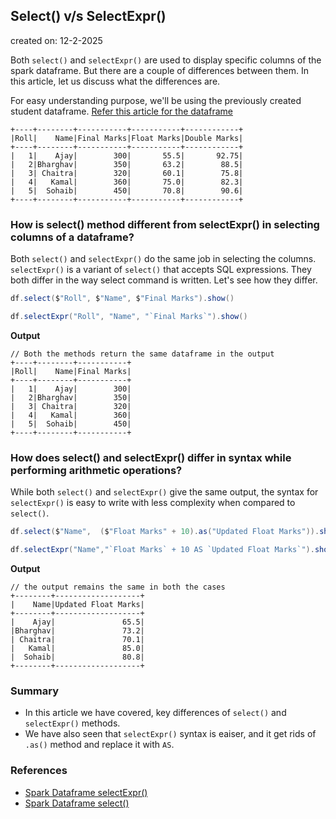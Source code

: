 ## Select() v/s SelectExpr()

created on: 12-2-2025

Both `select()` and `selectExpr()` are used to display specific columns of the spark dataframe. 
But there are a couple of differences between them. In this article, let us discuss what the differences are.

For easy understanding purpose, we'll be using the previously created student dataframe. [Refer this article for the dataframe](math-ops)
```text
+----+--------+-----------+-----------+------------+
|Roll|    Name|Final Marks|Float Marks|Double Marks|
+----+--------+-----------+-----------+------------+
|   1|    Ajay|        300|       55.5|       92.75|
|   2|Bharghav|        350|       63.2|        88.5|
|   3| Chaitra|        320|       60.1|        75.8|
|   4|   Kamal|        360|       75.0|        82.3|
|   5|  Sohaib|        450|       70.8|        90.6|
+----+--------+-----------+-----------+------------+
```
### How is select() method different from selectExpr() in selecting columns of a dataframe?
Both `select()` and `selectExpr()` do the same job in selecting the columns. `selectExpr()` is a variant of `select()` that accepts SQL expressions.
They both differ in the way select command is written. Let's see how they differ.
```scala
df.select($"Roll", $"Name", $"Final Marks").show()

df.selectExpr("Roll", "Name", "`Final Marks`").show()
```
**Output**
```text
// Both the methods return the same dataframe in the output
+----+--------+-----------+
|Roll|    Name|Final Marks|
+----+--------+-----------+
|   1|    Ajay|        300|
|   2|Bharghav|        350|
|   3| Chaitra|        320|
|   4|   Kamal|        360|
|   5|  Sohaib|        450|
+----+--------+-----------+
```

### How does select() and selectExpr() differ in syntax while performing arithmetic operations?
While both `select()` and `selectExpr()` give the same output, the syntax for `selectExpr()` is easy to write with less complexity when compared to `select()`.
```scala
df.select($"Name",  ($"Float Marks" + 10).as("Updated Float Marks")).show()

df.selectExpr("Name","`Float Marks` + 10 AS `Updated Float Marks`").show()
```
**Output**
```text
// the output remains the same in both the cases
+--------+-------------------+
|    Name|Updated Float Marks|
+--------+-------------------+
|    Ajay|               65.5|
|Bharghav|               73.2|
| Chaitra|               70.1|
|   Kamal|               85.0|
|  Sohaib|               80.8|
+--------+-------------------+
```

### Summary
- In this article we have covered, key differences of `select()` and `selectExpr()` methods.
- We have also seen that `selectExpr()` syntax is eaiser, and it get rids of `.as()` method and replace it with `AS`.

### References
- [Spark Dataframe selectExpr()](https://spark.apache.org/docs/latest/api/python/reference/pyspark.sql/api/pyspark.sql.DataFrame.selectExpr.html)
- [Spark Dataframe select()](https://spark.apache.org/docs/latest/api/python/reference/pyspark.sql/api/pyspark.sql.DataFrame.select.html)
